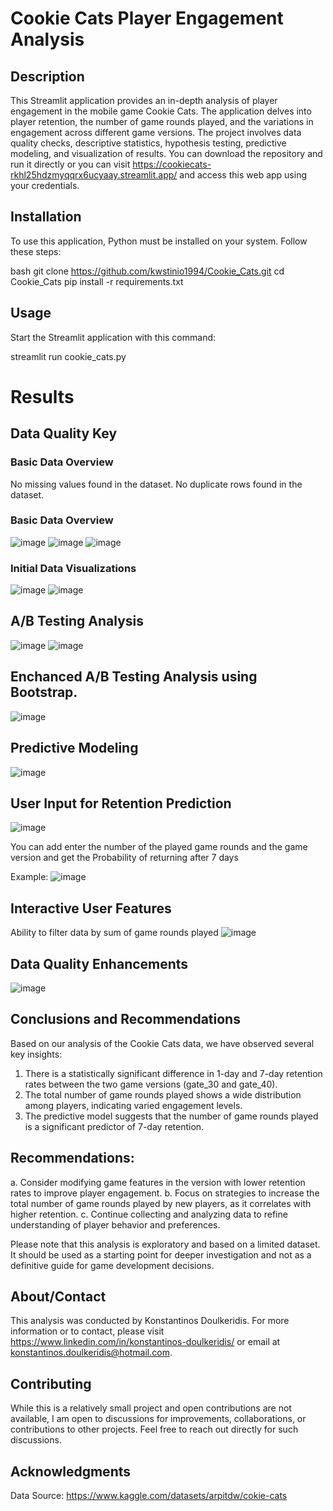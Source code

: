 # Cookie Cats Player Engagement Analysis

## Description
This Streamlit application provides an in-depth analysis of player engagement in the mobile game Cookie Cats. The application delves into player retention, the number of game rounds played, and the variations in engagement across different game versions. 
The project involves data quality checks, descriptive statistics, hypothesis testing, predictive modeling, and visualization of results. You can download the repository and run it directly or you can visit https://cookiecats-rkhl25hdzmyqqrx6ucyaay.streamlit.app/ and access this web app using your credentials.

## Installation
To use this application, Python must be installed on your system. Follow these steps:

bash
git clone https://github.com/kwstinio1994/Cookie_Cats.git
cd Cookie_Cats
pip install -r requirements.txt

## Usage
Start the Streamlit application with this command:

streamlit run cookie_cats.py

# Results

## Data Quality Key
### Basic Data Overview
No missing values found in the dataset.
No duplicate rows found in the dataset.

### Basic Data Overview
![image](https://github.com/kwstinio1994/Cookie_Cats/assets/151637921/3296354a-4e07-4b89-b955-5c4343d4ebaa)
![image](https://github.com/kwstinio1994/Cookie_Cats/assets/151637921/57b16a38-2eb2-4ebc-8648-fc6bf0fa11d2)
![image](https://github.com/kwstinio1994/Cookie_Cats/assets/151637921/3cce33b0-f3a8-469b-a09b-24ae02527ac5)

### Initial Data Visualizations
![image](https://github.com/kwstinio1994/Cookie_Cats/assets/151637921/82db7749-2e51-4712-b555-0887f3a00534)
![image](https://github.com/kwstinio1994/Cookie_Cats/assets/151637921/763bfb62-e0d4-4db3-abc8-e9a4048359c1)

## A/B Testing Analysis
![image](https://github.com/kwstinio1994/Cookie_Cats/assets/151637921/a646ac0c-20c3-4e4b-b3a3-8fe295dee2d9)
![image](https://github.com/kwstinio1994/Cookie_Cats/assets/151637921/895d16ab-93c6-463f-8569-ef295d1fcb48)

## Enchanced A/B Testing Analysis using Bootstrap.
![image](https://github.com/kwstinio1994/Cookie_Cats/assets/151637921/849df56a-124e-4f21-a6c4-58a3edf396b1)

## Predictive Modeling
![image](https://github.com/kwstinio1994/Cookie_Cats/assets/151637921/4ea1f612-303b-4a80-b572-6d0d483193ff)

## User Input for Retention Prediction
![image](https://github.com/kwstinio1994/Cookie_Cats/assets/151637921/241a7eca-8d20-4215-80d0-61ec13daea19)

You can add enter the number of the played game rounds and the game version and get the Probability of returning after 7 days

Example:
![image](https://github.com/kwstinio1994/Cookie_Cats/assets/151637921/6e9594e6-830a-4b5a-9e80-e578d4a09f91)

## Interactive User Features
Ability to filter data by sum of game rounds played
![image](https://github.com/kwstinio1994/Cookie_Cats/assets/151637921/83facd3a-9c2a-4cf9-9c82-4abf9ac0d4b1)

## Data Quality Enhancements
![image](https://github.com/kwstinio1994/Cookie_Cats/assets/151637921/dba58842-e183-4034-a7a0-5269ac16f512)

## Conclusions and Recommendations
Based on our analysis of the Cookie Cats data, we have observed several key insights:

1. There is a statistically significant difference in 1-day and 7-day retention rates between the two game versions (gate_30 and gate_40).
2. The total number of game rounds played shows a wide distribution among players, indicating varied engagement levels.
3. The predictive model suggests that the number of game rounds played is a significant predictor of 7-day retention.

## Recommendations:

a. Consider modifying game features in the version with lower retention rates to improve player engagement.
b. Focus on strategies to increase the total number of game rounds played by new players, as it correlates with higher retention.
c. Continue collecting and analyzing data to refine understanding of player behavior and preferences.

Please note that this analysis is exploratory and based on a limited dataset. It should be used as a starting point for deeper investigation and not as a definitive guide for game development decisions.

## About/Contact
This analysis was conducted by Konstantinos Doulkeridis. For more information or to contact,
please visit https://www.linkedin.com/in/konstantinos-doulkeridis/ or email at konstantinos.doulkeridis@hotmail.com.

## Contributing
While this is a relatively small project and open contributions are not available, 
I am open to discussions for improvements, collaborations, or contributions to other projects. 
Feel free to reach out directly for such discussions.

## Acknowledgments
Data Source: https://www.kaggle.com/datasets/arpitdw/cokie-cats 




